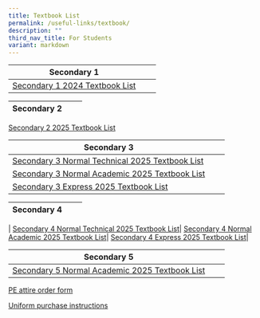 ```yaml
---
title: Textbook List
permalink: /useful-links/textbook/
description: ""
third_nav_title: For Students
variant: markdown
---
```

| Secondary 1 |  |  |
| -------- | -------- | -------- |
|[Secondary 1 2024 Textbook List](/files/Textbook/2024/andss%20s1_2024.pdf)|

| Secondary 2 |  |  |
| -------- | -------- | -------- |
[Secondary 2 2025 Textbook List](/files/Textbook/2024/S2_22_10_2024.pdf)

| Secondary 3 |  |  |
| -------- | -------- | -------- |
|[Secondary 3 Normal Technical 2025 Textbook List](/files/Textbook/2024/S3_NT_22_10_2024.pdf)|
[Secondary 3 Normal Academic 2025 Textbook List](/files/Textbook/2024/S3_NA_22_10_2024.pdf)|
[Secondary 3 Express 2025 Textbook List](/files/Textbook/2024/S3_EXP_22_10_2024.pdf)| 


| Secondary 4 |  |  |
| -------- | -------- | -------- |
|
[Secondary 4 Normal Technical 2025 Textbook List](/files/Textbook/2024/S4_NT_22_10_2024.pdf)|
[Secondary 4 Normal Academic 2025 Textbook List](/files/Textbook/2024/S4_NA_22_10_2024.pdf)| 
[Secondary 4 Express 2025 Textbook List](/files/Textbook/2024/S4_EXP_22_10_2024.pdf)|

| Secondary 5 |  |  |
| -------- | -------- | -------- |
|[Secondary 5 Normal Academic 2025 Textbook List](/files/Textbook/2024/S5_NA_22_10_2024.pdf)|

[PE attire order form](/files/Textbook/2024/andss%20pe%20attire%20order%20form.pdf)

[Uniform purchase instructions](/files/Textbook/2024/andss%20uniform%20sale%20nov_dec%202023%20by%20jeep%20sing%20fashion.pdf)